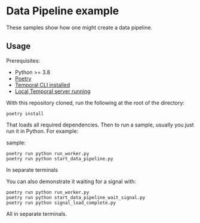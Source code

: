 # Data Pipeline example


These samples show how one might create a data pipeline.

## Usage

Prerequisites:

* Python >= 3.8
* [Poetry](https://python-poetry.org)
* [Temporal CLI installed](https://docs.temporal.io/cli#install)
* [Local Temporal server running](https://docs.temporal.io/cli/server#start-dev)

With this repository cloned, run the following at the root of the directory:

    poetry install

That loads all required dependencies. Then to run a sample, usually you just run it in Python. For example:

sample:

    poetry run python run_worker.py
    poetry run python start_data_pipeline.py

In separate terminals

You can also demonstrate it waiting for a signal with:

    poetry run python run_worker.py
    poetry run python start_data_pipeline_wait_signal.py
    poetry run python signal_load_complete.py

All in separate terminals.